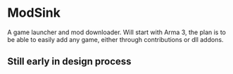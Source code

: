# ModSink
A game launcher and mod downloader. Will start with Arma 3, the plan is to be able to easily add any game, either through contributions or dll addons.

## Still early in design process
